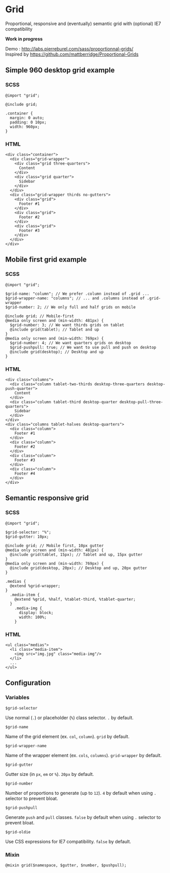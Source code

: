 # Grid

Proportional, responsive and (eventually) semantic grid with (optional) IE7 compatibility  

**Work in progress**  

Demo : http://labs.pierreburel.com/sass/proportionnal-grids/  
Inspired by https://github.com/mattberridge/Proportional-Grids   

## Simple 960 desktop grid example
### SCSS
    @import "grid";
    
    @include grid;
    
    .container {
      margin: 0 auto;
      padding: 0 10px;
      width: 960px;
    }

### HTML
    <div class="container">
      <div class="grid-wrapper">
        <div class="grid three-quarters">
          Content
        </div>
        <div class="grid quarter">
          Sidebar
        </div>
      </div>
      <div class="grid-wrapper thirds no-gutters">
        <div class="grid">
          Footer #1
        </div>
        <div class="grid">
          Footer #2
        </div>
        <div class="grid">
          Footer #3
        </div>
      </div>
    </div>
    
## Mobile first grid example
### SCSS
    @import "grid";
    
    $grid-name: "column"; // We prefer .column instead of .grid ...
    $grid-wrapper-name: "columns"; // ... and .columns instead of .grid-wrapper
    $grid-number: 2; // We only full and half grids on mobile
    
    @include grid; // Mobile-first
    @media only screen and (min-width: 481px) {
      $grid-number: 3; // We want thirds grids on tablet
      @include grid(tablet); // Tablet and up
    }
    @media only screen and (min-width: 769px) {
      $grid-number: 4; // We want quarters grids on desktop
      $grid-pushpull: true; // We want to use pull and push on desktop
      @include grid(desktop); // Desktop and up
    }

### HTML
    <div class="columns">
      <div class="column tablet-two-thirds desktop-three-quarters desktop-push-quarter">
        Content
      </div>
      <div class="column tablet-third desktop-quarter desktop-pull-three-quarters">
        Sidebar
      </div>
    </div>
    <div class="columns tablet-halves desktop-quarters">
      <div class="column">
        Footer #1
      </div>
      <div class="column">
        Footer #2
      </div>
      <div class="column">
        Footer #3
      </div>
      <div class="column">
        Footer #4
      </div>
    </div>
    
## Semantic responsive grid
### SCSS
    @import "grid";
    
    $grid-selector: "%";
    $grid-gutter: 10px;
    
    @include grid; // Mobile first, 10px gutter
    @media only screen and (min-width: 481px) {
      @include grid(tablet, 15px); // Tablet and up, 15px gutter
    }
    @media only screen and (min-width: 769px) {
      @include grid(desktop, 20px); // Desktop and up, 20px gutter
    }
    
    .medias {
      @extend %grid-wrapper;
    }
      .media-item {
        @extend %grid, %half, %tablet-third, %tablet-quarter;
      }
        .media-img {
          display: block;
          width: 100%;
        }

### HTML  
    <ul class="medias">
      <li class="media-item">
        <img src="img.jpg" class="media-img"/>
      </li>
      ...
    </ul>

## Configuration

### Variables

    $grid-selector

Use normal (`.`) or placeholder (`%`) class selector. `.` by default.

    $grid-name

Name of the grid element (ex. `col`, `column`). `grid` by default.

    $grid-wrapper-name

Name of the wrapper element (ex. `cols`, `columns`). `grid-wrapper` by default.

    $grid-gutter

Gutter size (in `px`, `em` or `%`). `20px` by default.

    $grid-number

Number of proportions to generate (up to `12`). `4` by default when using `.` selector to prevent bloat.

    $grid-pushpull

Generate `push` and `pull` classes. `false` by default when using `.` selector to prevent bloat.
    
    $grid-oldie

Use CSS expressions for IE7 compatibility. `false` by default.

### Mixin
    
    @mixin grid($namespace, $gutter, $number, $pushpull);
